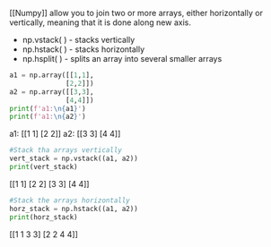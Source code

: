 [[Numpy]] allow you to join two or more arrays, either horizontally or vertically, meaning that it is done along new axis.
- np.vstack( ) - stacks vertically
- np.hstack( ) - stacks horizontally
- np.hsplit( ) - splits an array into several smaller arrays

```Python
a1 = np.array([[1,1],
			  [2,2]])
a2 = np.array([[3,3],
			  [4,4]])
print(f'a1:\n{a1}')
print(f'a1:\n{a2}')

```
a1:
\[\[1 1]
 \[2 2]]
a2:
\[\[3 3]
 \[4 4]]

```Python
#Stack tha arrays vertically
vert_stack = np.vstack((a1, a2))
print(vert_stack)
```
\[\[1 1]
 \[2 2]
 \[3 3]
 \[4 4]]

```Python
#Stack the arrays horizontally
horz_stack = np.hstack((a1, a2))
print(horz_stack)
```
\[\[1 1 3 3]
 \[2 2 4 4]]